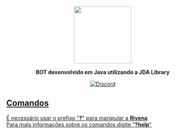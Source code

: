 <p align="center">
 <img width="150" height="150" src="https://i.imgur.com/5GMAuE8.jpg"> <br>
</p>

**<p align="center">BOT desenvolvido em Java utilizando a JDA Library**
</p>
<p align="center">
<a href="https://discord.gg/PGNPF7" rel="nofollow"> 
<img src="https://i.imgur.com/63uEaIM.png" alt="Discord" data-canonical-src="https://discordapp.com/api/guilds/591064742848888834/widget.png" style="max-width:100%;"> 
 </p>
 
## Comandos

 É necessário usar o prefixo "**?**" para manipular a **Rivena**  
Para mais informações sobre os comandos digite "**?help**"  

</a>
</p>
